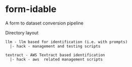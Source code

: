 # form-idable

A form to dataset conversion pipeline 

Directory layout
```
llm - llm based for identification (i.e. with prompts) 
  |- hack - management and testing scripts 

textract - AWS Textract based identification
  |- hack - aws  related management scripts 
```
